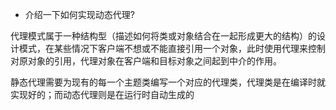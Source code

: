 - 介绍一下如何实现动态代理?

代理模式属于一种结构型（描述如何将类或对象结合在一起形成更大的结构）的设计模式，在某些情况下客户端不想或不能直接引用一个对象，此时使用代理来控制对原对象的引用，代理对象在客户端和目标对象之间起到中介的作用。

静态代理需要为现有的每一个主题类编写一个对应的代理类，代理类是在编译时就实现好的；而动态代理则是在运行时自动生成的
